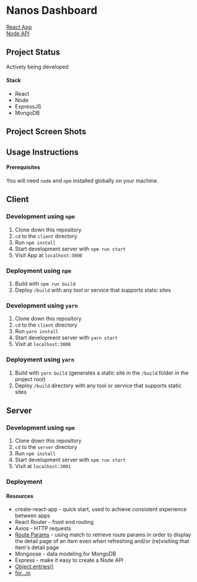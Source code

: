 # Nanos Dashboard

[React App](#)  
[Node API](#)

## Project Status  
Actively being developed

#### Stack
- React
- Node  
- ExpressJS  
- MongoDB


## Project Screen Shots

## Usage Instructions
#### Prerequisites
You will need `node` and `npm` installed globally on your machine.
## Client
### Development using **`npm`** 
1. Clone down this repository
2. `cd` to the `client` directory
3. Run `npm install`  
4. Start development server with `npm run start`   
5. Visit App at `localhost:3000`  
### Deployment using **`npm`** 
1. Build with `npm run build`  
2. Deploy `/build` with any tool or service that supports static sites  

### Development using **`yarn`**  
1. Clone down this repository
2. `cd` to the `client` directory
3. Run `yarn install`  
4. Start development server with `yarn start`   
5. Visit at `localhost:3000` 
### Deployment using **`yarn`**  
1. Build with `yarn build` (generates a static site in the `/build` folder in the project root)  
2. Deploy `/build` directory with any tool or service that supports static sites

## Server
### Development using **`npm`**  
1. Clone down this repository
2. `cd` to the `server` directory
3. Run `npm install`  
4. Start development server with `npm run start`   
5. Visit at `localhost:3001` 

### Deployment
<!-- deployment instructions? -->

#### Resources 
- create-react-app - quick start, used to achieve consistent experience between apps
- React Router - front end routing
- Axios - HTTP requests
- [Route Params](https://scotch.io/courses/using-react-router-4/route-params) - using match to retrieve route params in order to display the detail page of an item even when refreshing and/or (re)visiting that item's detail page
- Mongoose - data modeling for MongoDB
- Express - make it easy to create a Node API
- [Object.entries()](https://stackoverflow.com/questions/39336556/how-can-i-slice-an-object-in-javascript)  
- [for...in](https://developer.mozilla.org/en-US/docs/Web/JavaScript/Reference/Statements/for...in)  